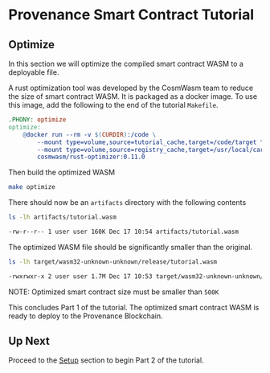 # Provenance Smart Contract Tutorial

## Optimize

In this section we will optimize the compiled smart contract WASM to a deployable file.

A rust optimization tool was developed by the CosmWasm team to reduce the size of smart contract
WASM. It is packaged as a docker image. To use this image, add the following to the end of the
tutorial `Makefile`.

```Makefile
.PHONY: optimize
optimize:
	@docker run --rm -v $(CURDIR):/code \
		--mount type=volume,source=tutorial_cache,target=/code/target \
		--mount type=volume,source=registry_cache,target=/usr/local/cargo/registry \
		cosmwasm/rust-optimizer:0.11.0
```

Then build the optimized WASM

```bash
make optimize
```

There should now be an `artifacts` directory with the following contents

```bash
ls -lh artifacts/tutorial.wasm

-rw-r--r-- 1 user user 160K Dec 17 10:54 artifacts/tutorial.wasm
```

The optimized WASM file should be significantly smaller than the original.

```bash
ls -lh target/wasm32-unknown-unknown/release/tutorial.wasm

-rwxrwxr-x 2 user user 1.7M Dec 17 10:53 target/wasm32-unknown-unknown/release/tutorial.wasm
```

NOTE: Optimized smart contract size must be smaller than `500K`

This concludes Part 1 of the tutorial. The optimized smart contract WASM is ready to deploy to
the Provenance Blockchain.

## Up Next

Proceed to the [Setup](08-setup.md) section to begin Part 2 of the tutorial.
